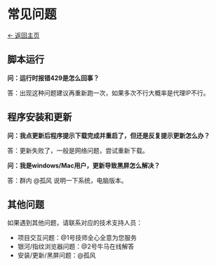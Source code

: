 # 常见问题

[← 返回主页](../README.md)

## 脚本运行

**问：运行时报错429是怎么回事？**

答：出现这种问题建议再重新跑一次，如果多次不行大概率是代理IP不行。

## 程序安装和更新

**问：我点更新后程序提示下载完成并重启了，但还是反复提示更新怎么办？**

答：更新失败了，一般是网络问题，尝试重新下载。

**问：我是windows/Mac用户，更新导致黑屏怎么解决？**

答：群内 @孤风 说明一下系统，电脑版本。

## 其他问题

如果遇到其他问题，请联系对应的技术支持人员：

- 项目交互问题：@1号技师全心全意为您服务
- 银河/指纹浏览器问题：@2号牛马在线解答
- 安装/更新/黑屏问题：@孤风